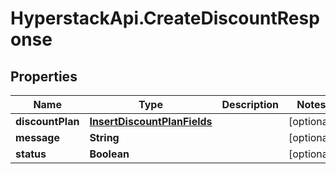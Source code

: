 # HyperstackApi.CreateDiscountResponse

## Properties

Name | Type | Description | Notes
------------ | ------------- | ------------- | -------------
**discountPlan** | [**InsertDiscountPlanFields**](InsertDiscountPlanFields.md) |  | [optional] 
**message** | **String** |  | [optional] 
**status** | **Boolean** |  | [optional] 


